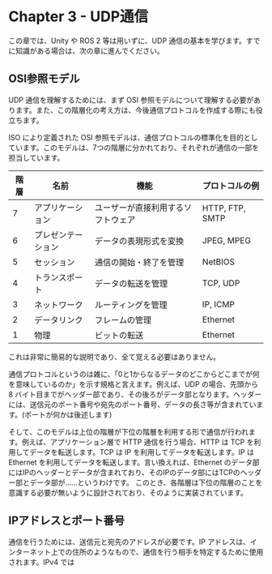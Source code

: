 # Chapter 3 - UDP通信

この章では、Unity や ROS 2 等は用いずに、UDP 通信の基本を学びます。すでに知識がある場合は、次の章に進んでください。

## OSI参照モデル

UDP 通信を理解するためには、まず OSI 参照モデルについて理解する必要があります。また、この階層化の考え方は、今後通信プロトコルを作成する際にも役立ちます。

ISO により定義された OSI 参照モデルは、通信プロトコルの標準化を目的としています。このモデルは、7つの階層に分かれており、それぞれが通信の一部を担当しています。

| 階層 | 名前 | 機能 | プロトコルの例 |
| --- | --- | --- | --- |
| 7 | アプリケーション | ユーザーが直接利用するソフトウェア | HTTP, FTP, SMTP |
| 6 | プレゼンテーション | データの表現形式を変換 | JPEG, MPEG |
| 5 | セッション | 通信の開始・終了を管理 | NetBIOS |
| 4 | トランスポート | データの転送を管理 | TCP, UDP |
| 3 | ネットワーク | ルーティングを管理 | IP, ICMP |
| 2 | データリンク | フレームの管理 | Ethernet |
| 1 | 物理 | ビットの転送 | Ethernet |

これは非常に簡易的な説明であり、全て覚える必要はありません。

通信プロトコルというのは雑に、「0と1からなるデータのどこからどこまでが何を意味しているのか」を示す規格と言えます。例えば、UDP の場合、先頭から 8 バイト目までがヘッダー部であり、その後ろがデータ部となります。ヘッダーには、送信元のポート番号や宛先のポート番号、データの長さ等が含まれています。(ポートが何かは後述します)

そして、このモデルは上位の階層が下位の階層を利用する形で通信が行われます。例えば、アプリケーション層で HTTP 通信を行う場合、HTTP は TCP を利用してデータを転送します。TCP は IP を利用してデータを転送します。IP は Ethernet を利用してデータを転送します。言い換えれば、Ethernet のデータ部にはIPのヘッダーとデータが含まれており、そのIPのデータ部にはTCPのヘッダー部とデータ部が......というわけです。 このとき、各階層は下位の階層のことを意識する必要が無いように設計されており、そのように実装されています。

## IPアドレスとポート番号

通信を行うためには、送信元と宛先のアドレスが必要です。IP アドレスは、インターネット上での住所のようなもので、通信を行う相手を特定するために使用されます。IPv4 では

